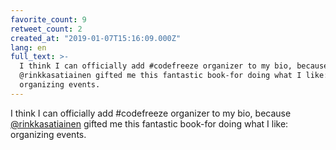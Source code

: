 ```yaml
---
favorite_count: 9
retweet_count: 2
created_at: "2019-01-07T15:16:09.000Z"
lang: en
full_text: >-
  I think I can officially add #codefreeze organizer to my bio, because
  @rinkkasatiainen gifted me this fantastic book-for doing what I like:
  organizing events.
---
```


I think I can officially add #codefreeze organizer to my bio, because
[@rinkkasatiainen](https://twitter.com/rinkkasatiainen) gifted me this fantastic
book-for doing what I like: organizing events.
